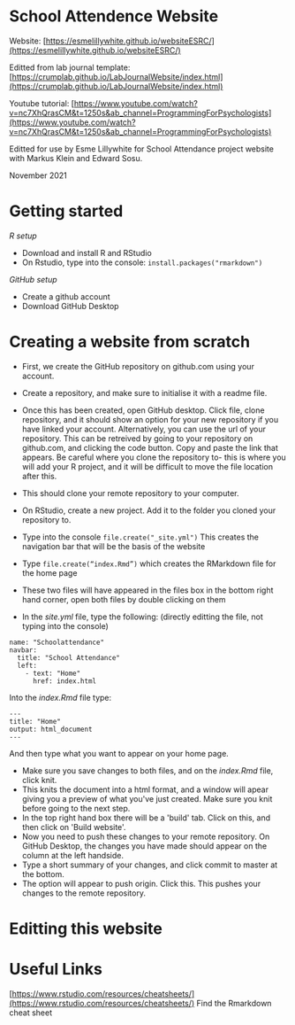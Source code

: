 # School Attendence Website

Website: [https://esmelillywhite.github.io/websiteESRC/](https://esmelillywhite.github.io/websiteESRC/)

Editted from lab journal template: [https://crumplab.github.io/LabJournalWebsite/index.html](https://crumplab.github.io/LabJournalWebsite/index.html)

Youtube tutorial: [https://www.youtube.com/watch?v=nc7XhQrasCM&t=1250s&ab_channel=ProgrammingForPsychologists](https://www.youtube.com/watch?v=nc7XhQrasCM&t=1250s&ab_channel=ProgrammingForPsychologists)

Editted for use by Esme Lillywhite for School Attendance project website with Markus Klein and Edward Sosu.

November 2021

# Getting started

*R setup*

* Download and install R and RStudio
* On Rstudio, type into the console:
`install.packages("rmarkdown")`

*GitHub setup*

* Create a github account
* Download GitHub Desktop

# Creating a website from scratch

* First, we create the GitHub repository on github.com using your account.
* Create a repository, and make sure to initialise it with a readme file.
* Once this has been created, open GitHub desktop. Click file, clone repository, and it should show an option for your new repository if you have linked your account. Alternatively, you can use the url of your repository. This can be retreived by going to your repository on github.com, and clicking the code button. Copy and paste the link that appears. Be careful where you clone the repository to- this is where you will add your R project, and it will be difficult to move the file location after this. 
* This should clone your remote repository to your computer. 

* On RStudio, create a new project. Add it to the folder you cloned your repository to. 
* Type into the console `file.create("_site.yml")` This creates the navigation bar that will be the basis of the website
* Type `file.create(“index.Rmd”)` which creates the RMarkdown file for the home page
* These two files will have appeared in the files box in the bottom right hand corner, open both files by double clicking on them
* In the _site.yml_ file, type the following: (directly editting the file, not typing into the console)

```
name: "Schoolattendance"
navbar:
  title: "School Attendance"
  left:
    - text: "Home"
      href: index.html
```
Into the _index.Rmd_ file type:

```
---
title: "Home"
output: html_document
---
```
And then type what you want to appear on your home page. 
* Make sure you save changes to both files, and on the _index.Rmd_ file, click knit.
* This knits the document into a html format, and a window will apear giving you a preview of what you've just created. Make sure you knit before going to the next step.
* In the top right hand box there will be a 'build' tab. Click on this, and then click on 'Build website'. 
* Now you need to push these changes to your remote repository. On GitHub Desktop, the changes you have made should appear on the column at the left handside.
* Type a short summary of your changes, and click commit to master at the bottom.
* The option will appear to push origin. Click this. This pushes your changes to the remote repository.

# Editting this website



# Useful Links

[https://www.rstudio.com/resources/cheatsheets/](https://www.rstudio.com/resources/cheatsheets/) Find the Rmarkdown cheat sheet

